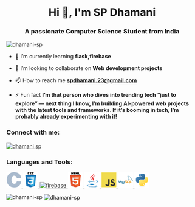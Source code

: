 <h1 align="center">Hi 👋, I'm SP Dhamani</h1>
<h3 align="center">A passionate Computer Science Student from India</h3>

<p align="left"> <img src="https://komarev.com/ghpvc/?username=dhamani-sp&label=Profile%20views&color=0e75b6&style=flat" alt="dhamani-sp" /> </p>

- 🌱 I’m currently learning **flask,firebase**

- 👯 I’m looking to collaborate on **Web development projects**

- 📫 How to reach me **spdhamani.23@gmail.com**

- ⚡ Fun fact **I’m that person who dives into trending tech “just to explore” — next thing I know, I’m building AI-powered web projects with the latest tools and frameworks. If it’s booming in tech, I’m probably already experimenting with it!**

<h3 align="left">Connect with me:</h3>
<p align="left">
<a href="https://linkedin.com/in/dhamani sp" target="blank"><img align="center" src="https://raw.githubusercontent.com/rahuldkjain/github-profile-readme-generator/master/src/images/icons/Social/linked-in-alt.svg" alt="dhamani sp" height="30" width="40" /></a>
</p>

<h3 align="left">Languages and Tools:</h3>
<p align="left"> <a href="https://www.cprogramming.com/" target="_blank" rel="noreferrer"> <img src="https://raw.githubusercontent.com/devicons/devicon/master/icons/c/c-original.svg" alt="c" width="40" height="40"/> </a> <a href="https://www.w3schools.com/css/" target="_blank" rel="noreferrer"> <img src="https://raw.githubusercontent.com/devicons/devicon/master/icons/css3/css3-original-wordmark.svg" alt="css3" width="40" height="40"/> </a> <a href="https://firebase.google.com/" target="_blank" rel="noreferrer"> <img src="https://www.vectorlogo.zone/logos/firebase/firebase-icon.svg" alt="firebase" width="40" height="40"/> </a> <a href="https://www.w3.org/html/" target="_blank" rel="noreferrer"> <img src="https://raw.githubusercontent.com/devicons/devicon/master/icons/html5/html5-original-wordmark.svg" alt="html5" width="40" height="40"/> </a> <a href="https://www.java.com" target="_blank" rel="noreferrer"> <img src="https://raw.githubusercontent.com/devicons/devicon/master/icons/java/java-original.svg" alt="java" width="40" height="40"/> </a> <a href="https://developer.mozilla.org/en-US/docs/Web/JavaScript" target="_blank" rel="noreferrer"> <img src="https://raw.githubusercontent.com/devicons/devicon/master/icons/javascript/javascript-original.svg" alt="javascript" width="40" height="40"/> </a> <a href="https://www.mysql.com/" target="_blank" rel="noreferrer"> <img src="https://raw.githubusercontent.com/devicons/devicon/master/icons/mysql/mysql-original-wordmark.svg" alt="mysql" width="40" height="40"/> </a> <a href="https://www.python.org" target="_blank" rel="noreferrer"> <img src="https://raw.githubusercontent.com/devicons/devicon/master/icons/python/python-original.svg" alt="python" width="40" height="40"/> </a> </p>

<p><img align="left" src="https://github-readme-stats.vercel.app/api/top-langs?username=dhamani-sp&show_icons=true&locale=en&layout=compact" alt="dhamani-sp" /></p>

<p>&nbsp;<img align="center" src="https://github-readme-stats.vercel.app/api?username=dhamani-sp&show_icons=true&locale=en" alt="dhamani-sp" /></p>

